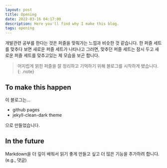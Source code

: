 ```yaml
---
layout: post
title: Opening
date: 2022-03-16 04:17:00
description: Here you'll find why I make this blog.
tags: opening
---
```


개발관련 공부를 한다는 것은 퍼즐을 맞춰가는 느낌과 비슷한 것 같습니다.
한 퍼즐 세트를 맞추다 보면 새로운 퍼즐 세트가 나타나고
그러면, 맞추던 퍼즐 세트는 잠시 두고 새로운 퍼즐 세트를 맞추고있는 제 모습을 보곤 합니다.

>어지럽게 얽힌 퍼즐을 잘 정리하고 기억하기 위해 블로그를 시작하게 됐습니다. 
{: .note}

## To make this happen

이 블로그는...
- github pages
- jekyll-clean-dark theme

으로 만들었습니다.

## In the future

Markdown을 더 깊이 배워서 읽기 좋게 만들고 싶고
더 많은 기능을 추가하려 합니다. (e.g., 댓글)
